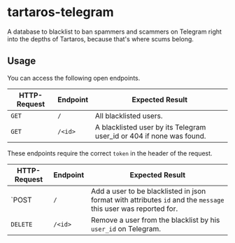 # tartaros-telegram

A database to blacklist to ban spammers and scammers on Telegram right into the depths of Tartaros, because that's where
scums belong.

## Usage

You can access the following open endpoints.

| HTTP-Request | Endpoint | Expected Result                                                                                                |
|--------------|---------|----------------------------------------------------------------------------------------------------------------|
| `GET`        | `/`      | All blacklisted users.                                                                                         |
| `GET`        | `/<id>` | A blacklisted user by its Telegram user_id or 404 if none was found.                                           |

These endpoints require the correct `token` in the header of the request.

| HTTP-Request | Endpoint | Expected Result                                                                                                |
|--------------|----------|----------------------------------------------------------------------------------------------------------------|
| `POST        | `/`      | Add a user to be blacklisted in json format with attributes `id` and the `message` this user was reported for. |
| `DELETE`     | `/<id>`  | Remove a user from the blacklist by his `user_id` on Telegram.                                                 |